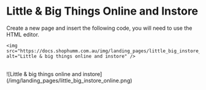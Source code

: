 # Little & Big Things Online and Instore

Create a new page and insert the following code, you will need to use the HTML editor.

```
<img src="https://docs.shophumm.com.au/img/landing_pages/little_big_instore_online.png" alt="Little & big things online and instore" />
```

<br>
![Little & big things online and instore](/img/landing_pages/little_big_instore_online.png)


